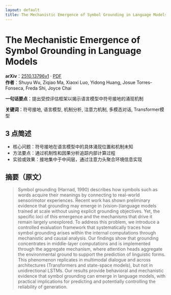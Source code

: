 ```yaml
---
layout: default
title: The Mechanistic Emergence of Symbol Grounding in Language Models
---
```


# The Mechanistic Emergence of Symbol Grounding in Language Models
**arXiv**：[2510.13796v1](https://arxiv.org/abs/2510.13796) · [PDF](https://arxiv.org/pdf/2510.13796.pdf)  
**作者**：Shuyu Wu, Ziqiao Ma, Xiaoxi Luo, Yidong Huang, Josue Torres-Fonseca, Freda Shi, Joyce Chai  

**一句话要点**：提出受控评估框架以揭示语言模型中符号接地的涌现机制

**关键词**：符号接地, 语言模型, 机制分析, 注意力机制, 多模态对话, Transformer模型

## 3 点简述
- 核心问题：符号接地在语言模型中的具体涌现位置和机制未知
- 方法要点：通过机制性和因果分析追踪内部计算过程
- 实验或效果：接地集中于中间层，通过注意力头聚合环境信息实现

## 摘要（原文）

> Symbol grounding (Harnad, 1990) describes how symbols such as words acquire
> their meanings by connecting to real-world sensorimotor experiences. Recent
> work has shown preliminary evidence that grounding may emerge in
> (vision-)language models trained at scale without using explicit grounding
> objectives. Yet, the specific loci of this emergence and the mechanisms that
> drive it remain largely unexplored. To address this problem, we introduce a
> controlled evaluation framework that systematically traces how symbol grounding
> arises within the internal computations through mechanistic and causal
> analysis. Our findings show that grounding concentrates in middle-layer
> computations and is implemented through the aggregate mechanism, where
> attention heads aggregate the environmental ground to support the prediction of
> linguistic forms. This phenomenon replicates in multimodal dialogue and across
> architectures (Transformers and state-space models), but not in unidirectional
> LSTMs. Our results provide behavioral and mechanistic evidence that symbol
> grounding can emerge in language models, with practical implications for
> predicting and potentially controlling the reliability of generation.

